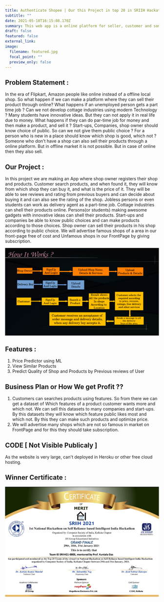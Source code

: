 ```yaml
---
title: Authenticate Shopee | Our this Project in top 20 in SRIIH Hackathon
subtitle: ""
date: 2021-05-18T16:15:08.170Z
summary: This web app is a online platform for seller, customer and someone who need a parttime job of delivery boy.
draft: false
featured: false
external_link:
image:
  filename: featured.jpg
  focal_point: ""
  preview_only: false
---
```

## Problem Statement :

In the era of Flipkart, Amazon people like online instead of a
offline local shop. So what happen if we can make a platform where
they can sell their product through online?
What happens if an unemployed person gets a part time job ?
Can we not develop cottage industries using modern Technology ?
Many students have innovative ideas. But they can not apply it in
real life due to money. What happens if they can do par-time job for
money and then make a product, and sell it ?
Start-ups, Companies, shop owner should know choice of public. So
can we not give them public choice ?
For a person who is new in a place should know which shop is good,
which not ?
Someone who don't have a shop can also sell their products
through a online platform. But in offline market it is not possible.
But in case of online then they also sell.

## Our Project :

In this project we are making an App where shop owner registers
their shop and products. Customer search products, and when
found it, they will know from which shop they can buy it, and
what is the price of it. They will be able to see reviews and rating
from previous buyers and can decide about buying it and can also
see the rating of the shop.
Jobless persons or even students can work as delivery agent as a
part-time job.
Cottage industries can shell their products online.
Persons(or students) making awesome gadgets with innovative
ideas can shell their products.
Start-ups and companies be able to know public choices and can
make products according to those choices.
Shop owner can sell their products in his shop according to public
choice.
We will advertise famous shops of a area in our front-page free of
cost and Unfamous shops in our FrontPage by giving subscription.

![](1-6rsddqxv-l_xsj39y1mlpq.png)



## Features :

1. Price Predictor using ML
2. View Similar Products
3. Predict Quality of Shop and Products by Previous reviews
   of User



## Business Plan or How We get Profit ??

1. Customers can searches products using features. So from
   there we can get a dataset of Which features of a product
   customer wants more and which not. We can sell this datasets to
   many companies and start-ups.
   By this datasets they will know which feature public likes most
   and which not. By this they can make such products and optimize
   price.
2. We will advertise many shops which are not so famous in
   market on FrontPage and for this they should take subscription.



## CODE  \[ Not Visible Publicaly ]

As the website is very large, can't deployed in Heroku or other free cloud hosting.



## Winner Certificate :

![](new.png)
